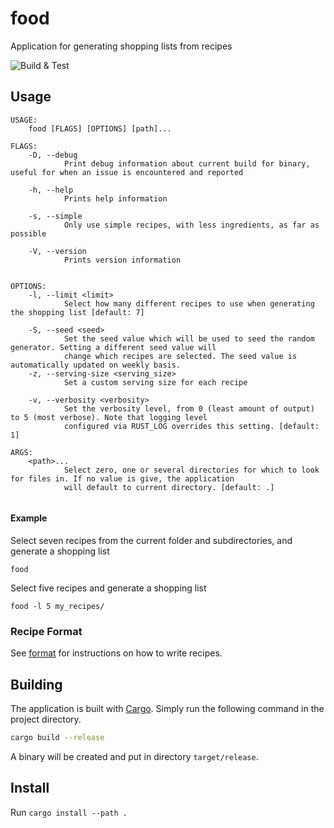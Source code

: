 # food
Application for generating shopping lists from recipes

![Build & Test](https://github.com/mantono/food/workflows/Build%20&%20Test/badge.svg)

## Usage
```
USAGE:
    food [FLAGS] [OPTIONS] [path]...

FLAGS:
    -D, --debug
            Print debug information about current build for binary, useful for when an issue is encountered and reported

    -h, --help
            Prints help information

    -s, --simple
            Only use simple recipes, with less ingredients, as far as possible

    -V, --version
            Prints version information


OPTIONS:
    -l, --limit <limit>
            Select how many different recipes to use when generating the shopping list [default: 7]

    -S, --seed <seed>
            Set the seed value which will be used to seed the random generator. Setting a different seed value will
            change which recipes are selected. The seed value is automatically updated on weekly basis.
    -z, --serving-size <serving_size>
            Set a custom serving size for each recipe

    -v, --verbosity <verbosity>
            Set the verbosity level, from 0 (least amount of output) to 5 (most verbose). Note that logging level
            configured via RUST_LOG overrides this setting. [default: 1]

ARGS:
    <path>...
            Select zero, one or several directories for which to look for files in. If no value is give, the application
            will default to current directory. [default: .]


```

#### Example
Select seven recipes from the current folder and subdirectories, and generate a shopping list

`food`

Select five recipes and generate a shopping list

`food -l 5 my_recipes/`

### Recipe Format
See [format](/format) for instructions on how to write recipes.

## Building
The application is built with [Cargo](https://doc.rust-lang.org/cargo/getting-started/installation.html). Simply run the following command in the project directory.
```bash
cargo build --release
```
A binary will be created and put in directory `target/release`.

## Install
Run `cargo install --path .`
